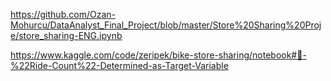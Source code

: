 https://github.com/Ozan-Mohurcu/DataAnalyst_Final_Project/blob/master/Store%20Sharing%20Proje/store_sharing-ENG.ipynb

https://www.kaggle.com/code/zeripek/bike-store-sharing/notebook#🎯-%22Ride-Count%22-Determined-as-Target-Variable